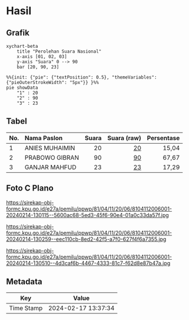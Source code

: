 # Hasil

## Grafik

```mermaid
xychart-beta
    title "Perolehan Suara Nasional"
    x-axis [01, 02, 03]
    y-axis "Suara" 0 --> 90
    bar [20, 90, 23]
```

```mermaid
%%{init: {"pie": {"textPosition": 0.5}, "themeVariables": {"pieOuterStrokeWidth": "5px"}} }%%
pie showData
    "1" : 20
    "2" : 90
    "3" : 23
```

## Tabel

| No. | Nama Paslon    | Suara | Suara (raw) | Persentase |
|:--- |:-------------- | -----:| -----------:| ----------:|
| 1   | ANIES MUHAIMIN | 20    | [20][p-1]   | 15,04      |
| 2   | PRABOWO GIBRAN | 90    | [90][p-2]   | 67,67      |
| 3   | GANJAR MAHFUD  | 23    | [23][p-3]   | 17,29      |


[p-1]: https://github.com/gigit-pemilu/pemilu-2024/blob/main/pilpres/hitung-suara/sub/81-maluku/sub/04-buru/sub/11-lolong-guba/sub/2006-wabloy/sub/001-tps/sub/paslon-1.txt
[p-2]: https://github.com/gigit-pemilu/pemilu-2024/blob/main/pilpres/hitung-suara/sub/81-maluku/sub/04-buru/sub/11-lolong-guba/sub/2006-wabloy/sub/001-tps/sub/paslon-2.txt
[p-3]: https://github.com/gigit-pemilu/pemilu-2024/blob/main/pilpres/hitung-suara/sub/81-maluku/sub/04-buru/sub/11-lolong-guba/sub/2006-wabloy/sub/001-tps/sub/paslon-3.txt

## Foto C Plano

https://sirekap-obj-formc.kpu.go.id/e27a/pemilu/ppwp/81/04/11/20/06/8104112006001-20240214-130115--5600ac68-5ed3-45f6-90e4-01a0c33da57f.jpg

https://sirekap-obj-formc.kpu.go.id/e27a/pemilu/ppwp/81/04/11/20/06/8104112006001-20240214-130259--eec110cb-8ed2-42f5-a7f0-627f4f6a7355.jpg

https://sirekap-obj-formc.kpu.go.id/e27a/pemilu/ppwp/81/04/11/20/06/8104112006001-20240214-130510--4d3caf6b-4467-4333-81c7-f62d8e87b47a.jpg


## Metadata

| Key        | Value               |
| ---------- | ------------------- |
| Time Stamp | 2024-02-17 13:37:34 |



